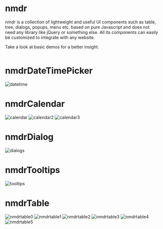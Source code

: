 # nmdr

nmdr is a collection of lightweight and useful UI components such as table, tree, dialogs, popups, menu etc. 
based on pure Javascript and does not need any library like jQuery or something else.
All its components can easily be customized to integrate with any website.
					
Take a look at basic demos for a better insight.

```
```

# nmdrDateTimePicker

![datetime](https://user-images.githubusercontent.com/34987997/71665647-11618180-2d5e-11ea-86d2-bf2b47be6510.png)

# nmdrCalendar


![calendar](https://user-images.githubusercontent.com/34987997/71665641-10c8eb00-2d5e-11ea-8740-735bfe33ebe1.png)
![calendar2](https://user-images.githubusercontent.com/34987997/71665642-10c8eb00-2d5e-11ea-8aa4-278d4b6cece7.png)
![calendar3](https://user-images.githubusercontent.com/34987997/71665643-10c8eb00-2d5e-11ea-9008-7e4464a45a76.png)

# nmdrDialog

![dialogs](https://user-images.githubusercontent.com/34987997/71665648-11618180-2d5e-11ea-9b50-c25439349442.png)

# nmdrTooltips

![tooltips](https://user-images.githubusercontent.com/34987997/71665668-145c7200-2d5e-11ea-84e9-0feebdb737bc.png)

# nmdrTable

![nmdrtable0](https://user-images.githubusercontent.com/34987997/71665653-11fa1800-2d5e-11ea-8254-a2d7807b84d1.png)
![nmdrtable1](https://user-images.githubusercontent.com/34987997/71665654-11fa1800-2d5e-11ea-9a38-0c52d608ad48.png)
![nmdrtable2](https://user-images.githubusercontent.com/34987997/71665655-1292ae80-2d5e-11ea-8d3c-cc4940503e68.png)
![nmdrtable3](https://user-images.githubusercontent.com/34987997/71665656-1292ae80-2d5e-11ea-9c46-37b0ec7dcaac.png)
![nmdrtable4](https://user-images.githubusercontent.com/34987997/71665657-1292ae80-2d5e-11ea-85b7-4debacda46b0.png)
![nmdrtable5](https://user-images.githubusercontent.com/34987997/71665659-1292ae80-2d5e-11ea-90ca-71434e068902.png)
